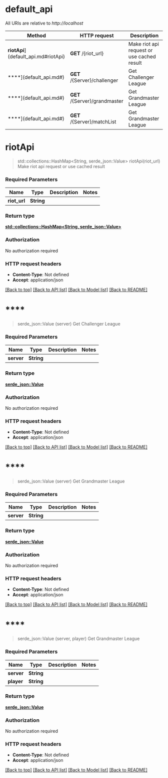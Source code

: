 # default_api

All URIs are relative to *http://localhost*

Method | HTTP request | Description
------------- | ------------- | -------------
**riotApi**](default_api.md#riotApi) | **GET** /{riot_url} | Make riot api request or use cached result
****](default_api.md#) | **GET** /{Server}/challenger | Get Challenger League
****](default_api.md#) | **GET** /{Server}/grandmaster | Get Grandmaster League
****](default_api.md#) | **GET** /{Server}/matchList | Get Grandmaster League


# **riotApi**
> std::collections::HashMap<String, serde_json::Value> riotApi(riot_url)
Make riot api request or use cached result

### Required Parameters

Name | Type | Description  | Notes
------------- | ------------- | ------------- | -------------
  **riot_url** | **String**|  | 

### Return type

[**std::collections::HashMap<String, serde_json::Value>**](object.md)

### Authorization

No authorization required

### HTTP request headers

 - **Content-Type**: Not defined
 - **Accept**: application/json

[[Back to top]](#) [[Back to API list]](../README.md#documentation-for-api-endpoints) [[Back to Model list]](../README.md#documentation-for-models) [[Back to README]](../README.md)

# ****
> serde_json::Value (server)
Get Challenger League

### Required Parameters

Name | Type | Description  | Notes
------------- | ------------- | ------------- | -------------
  **server** | **String**|  | 

### Return type

[**serde_json::Value**](object.md)

### Authorization

No authorization required

### HTTP request headers

 - **Content-Type**: Not defined
 - **Accept**: application/json

[[Back to top]](#) [[Back to API list]](../README.md#documentation-for-api-endpoints) [[Back to Model list]](../README.md#documentation-for-models) [[Back to README]](../README.md)

# ****
> serde_json::Value (server)
Get Grandmaster League

### Required Parameters

Name | Type | Description  | Notes
------------- | ------------- | ------------- | -------------
  **server** | **String**|  | 

### Return type

[**serde_json::Value**](object.md)

### Authorization

No authorization required

### HTTP request headers

 - **Content-Type**: Not defined
 - **Accept**: application/json

[[Back to top]](#) [[Back to API list]](../README.md#documentation-for-api-endpoints) [[Back to Model list]](../README.md#documentation-for-models) [[Back to README]](../README.md)

# ****
> serde_json::Value (server, player)
Get Grandmaster League

### Required Parameters

Name | Type | Description  | Notes
------------- | ------------- | ------------- | -------------
  **server** | **String**|  | 
  **player** | **String**|  | 

### Return type

[**serde_json::Value**](object.md)

### Authorization

No authorization required

### HTTP request headers

 - **Content-Type**: Not defined
 - **Accept**: application/json

[[Back to top]](#) [[Back to API list]](../README.md#documentation-for-api-endpoints) [[Back to Model list]](../README.md#documentation-for-models) [[Back to README]](../README.md)

